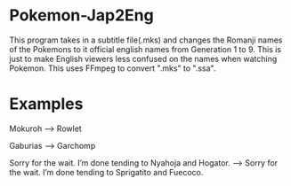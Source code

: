 # Pokemon-Jap2Eng
This program takes in a subtitle file(.mks) and changes the Romanji names of the Pokemons to it official english names from Generation 1 to 9. This is just to make English viewers less confused on the names when watching Pokemon. This uses FFmpeg to convert ".mks" to ".ssa".

# Examples
Mokuroh --> Rowlet

Gaburias --> Garchomp

Sorry for the wait. I’m done tending to Nyahoja and Hogator. --> Sorry for the wait. I’m done tending to Sprigatito and Fuecoco.
